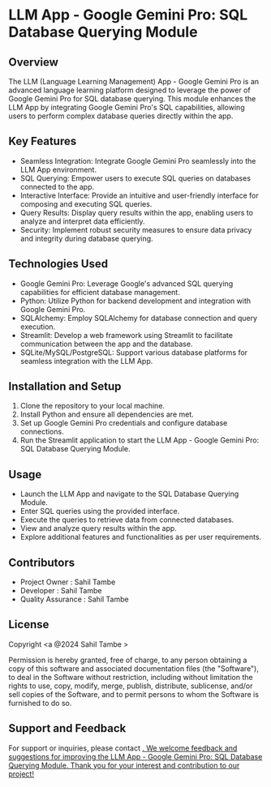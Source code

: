 # LLM App - Google Gemini Pro: SQL Database Querying Module

## Overview
The LLM (Language Learning Management) App - Google Gemini Pro is an advanced language learning platform designed to leverage the power of Google Gemini Pro for SQL database querying. This module enhances the LLM App by integrating Google Gemini Pro's SQL capabilities, allowing users to perform complex database queries directly within the app.

## Key Features
- Seamless Integration: Integrate Google Gemini Pro seamlessly into the LLM App environment.
- SQL Querying: Empower users to execute SQL queries on databases connected to the app.
- Interactive Interface: Provide an intuitive and user-friendly interface for composing and executing SQL queries.
- Query Results: Display query results within the app, enabling users to analyze and interpret data efficiently.
- Security: Implement robust security measures to ensure data privacy and integrity during database querying.

## Technologies Used
- Google Gemini Pro: Leverage Google's advanced SQL querying capabilities for efficient database management.
- Python: Utilize Python for backend development and integration with Google Gemini Pro.
- SQLAlchemy: Employ SQLAlchemy for database connection and query execution.
- Streamlit: Develop a web framework using Streamlit to facilitate communication between the app and the database.
- SQLite/MySQL/PostgreSQL: Support various database platforms for seamless integration with the LLM App.


## Installation and Setup
1. Clone the repository to your local machine.
2. Install Python and ensure all dependencies are met.
3. Set up Google Gemini Pro credentials and configure database connections.
4. Run the Streamlit application to start the LLM App - Google Gemini Pro: SQL Database Querying Module.


## Usage
- Launch the LLM App and navigate to the SQL Database Querying Module.
- Enter SQL queries using the provided interface.
- Execute the queries to retrieve data from connected databases.
- View and analyze query results within the app.
- Explore additional features and functionalities as per user requirements.

## Contributors
- Project Owner : Sahil Tambe
- Developer : Sahil Tambe
- Quality Assurance : Sahil Tambe

## License
Copyright <a @2024 Sahil Tambe >

Permission is hereby granted, free of charge, to any person obtaining a copy
of this software and associated documentation files (the "Software"), to deal
in the Software without restriction, including without limitation the rights
to use, copy, modify, merge, publish, distribute, sublicense, and/or sell
copies of the Software, and to permit persons to whom the Software is
furnished to do so.


## Support and Feedback
For support or inquiries, please contact <a href="https://mail.google.com/mail/?view=cm&fs=1&to=sahiltambe1996@gmail.com" target="_blank">. We welcome feedback and suggestions for improving the LLM App - Google Gemini Pro: SQL Database Querying Module. Thank you for your interest and contribution to our project!
